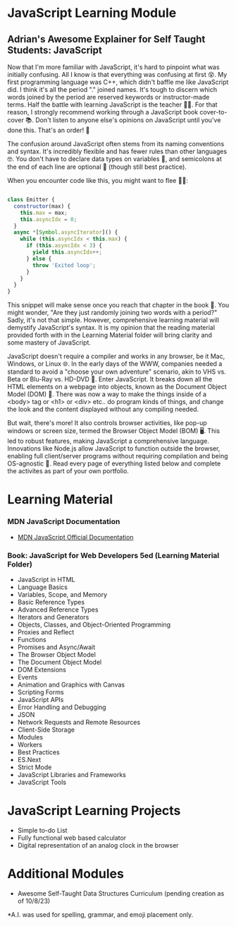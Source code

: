 # JavaScript Learning Module

## Adrian's Awesome Explainer for Self Taught Students:  JavaScript

Now that I'm more familiar with JavaScript, it's hard to pinpoint what was initially confusing. All I know is that everything was confusing at first 😵. My first programming language was C++, which didn't baffle me like JavaScript did. I think it's all the period "." joined names. It's tough to discern which words joined by the period are reserved keywords or instructor-made terms. Half the battle with learning JavaScript is the teacher 👩‍🏫. For that reason, I strongly recommend working through a JavaScript book cover-to-cover 📚. Don't listen to anyone else's opinions on JavaScript until you've done this. That's an order! 📣

The confusion around JavaScript often stems from its naming conventions and syntax. It's incredibly flexible and has fewer rules than other languages 🤓. You don't have to declare data types on variables 🤯, and semicolons at the end of each line are optional 🤯 (though still best practice).

When you encounter code like this, you might want to flee 🏃‍♀️:

```javascript

class Emitter {
  constructor(max) {
    this.max = max;
    this.asyncIdx = 0;
  }
  async *[Symbol.asyncIterator]() {
    while (this.asyncIdx < this.max) {
      if (this.asyncIdx < 3) {
        yield this.asyncIdx++;
      } else {
        throw 'Exited loop';
      }  
    }
  }
}
```

This snippet will make sense once you reach that chapter in the book 📖. You might wonder, "Are they just randomly joining two words with a period?" Sadly, it's not that simple. However, comprehensive learning material will demystify JavaScript's syntax.  It is my opinion that the reading material provided forth with in the Learning Material folder will bring clarity and some mastery of JavaScript.

JavaScript doesn't require a compiler and works in any browser, be it Mac, Windows, or Linux 🌐. In the early days of the WWW, companies needed a standard to avoid a "choose your own adventure" scenario, akin to VHS vs. Beta or Blu-Ray vs. HD-DVD 📼. Enter JavaScript. It breaks down all the HTML elements on a webpage into objects, known as the Document Object Model (DOM) 📄.  There was now a way to make the things inside of a \<body> tag or \<h1> or \<div> etc.. do program kinds of things, and change the look and the content displayed without any compiling needed.

But wait, there's more! It also controls browser activities, like pop-up windows or screen size, termed the Browser Object Model (BOM) 🖥️. This led to robust features, making JavaScript a comprehensive language. Innovations like Node.js allow JavaScript to function outside the browser, enabling full client/server programs without requiring compilation and being OS-agnostic 🌟.  Read every page of everything listed below and complete the activites as part of your  own portfolio.

# Learning Material
 
 ### MDN JavaScript Documentation

 - [MDN JavaScript Official Documentation](https://developer.mozilla.org/en-US/docs/Web/JavaScript)
 
 ### Book: JavaScript for Web Developers 5ed (Learning Material Folder)


- JavaScript in HTML
- Language Basics
- Variables, Scope, and Memory
- Basic Reference Types
- Advanced Reference Types
- Iterators and Generators
- Objects, Classes, and Object-Oriented Programming
- Proxies and Reflect
- Functions
- Promises and Async/Await
- The Browser Object Model
- The Document Object Model
- DOM Extensions
- Events
- Animation and Graphics with Canvas
- Scripting Forms
- JavaScript APIs
- Error Handling and Debugging
- JSON
- Network Requests and Remote Resources
- Client-Side Storage
- Modules
- Workers
- Best Practices
- ES.Next
- Strict Mode
- JavaScript Libraries and Frameworks
- JavaScript Tools

# JavaScript Learning Projects

- Simple to-do List
- Fully functional web based calculator
- Digital representation of an analog clock in the browser

# Additional Modules

 - Awesome Self-Taught Data Structures Curriculum (pending creation as of 10/8/23)


*A.I. was used for spelling, grammar, and emoji placement only.
